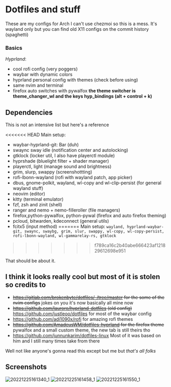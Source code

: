# Dotfiles and stuff
These are my configs for Arch
I can't use chezmoi so this is a mess.
It's wayland only but you can find old X11 configs on the commit history (spaghetti)

### Basics
*Hyprland*:
- cool rofi config (very poggers)
- waybar with dynamic colors
- hyprland personal config with themes (check before using)
- same nvim and terminal
- firefox auto switches with pywalfox
 **the theme switcher is theme_changer_wl and the keys hyp_bindings (alt + control + k)**
 
 ## Dependencies
 This is not an intensive list but here's a reference
 
<<<<<<< HEAD
 Main setup: 
 - waybar-hyprland-git: Bar (duh)
 - swaync sway idle (notification center and autolocking)
  - gtklock (locker util, I also have playerctl module)
 - hyprshade (bluelight filter + shader manager)
 - playerctl, light (manage sound and brightness)
 - grim, slurp, swappy (screenshottting)
 - rofi-lbonn-wayland (rofi with wayland patch, app picker)
 - dbus, gnome-polkit, wayland, wl-copy and wl-clip-persist (for general wayland stuff)
 - neovim (editor)
 - kitty (terminal emulator)
 - fzf, zsh and zinit (shell)
 - ranger and nemo + nemo-filleroller (file managers)
 - firefox,python-pywalfox, python-pywal (firefox and auto firefox theming)
 - pcloud, bitwarden, kdeconnect (general utils)
 - fcitx5 (input method) 
=======
 Main setup: `wayland, hyprland-waybar-git, swaync, swaybg, grim, slur, swappy, wl-copy, wl-copy-persist, rofi-lbonn-wayland, wl-gammarelay-rs, gtklock`
>>>>>>> f789ca16c2b40abe666423af121829612698e951
  
  That should be about it. 
## I think it looks really cool but most of it is stolen so credits to
- ~~https://gitlab.com/brokenbyte/dotfiles/-/tree/master for the some of the nvim configs~~ jokes on you it's now basically all mine now
- ~~https://github.com/lauroro/hyprland-dotfiles (old config)~~ https://github.com/justleoo/dotfiles for most of the waybar config
- https://github.com/adi1090x/rofi for amazing rofi themes
- ~~https://github.com/AmadeusWM/dotfiles-hyprland for the firefox theme~~ pywalfox and a small custom theme, the new tab is still theirs tho
- https://github.com/junnunkarim/dotfiles-linux Most of it was based on him and I still many times take from there

Well not like anyone's gonna read this except but me but *that's all folks*

## Screenshots

![20221225161340_1](https://user-images.githubusercontent.com/92183955/209475166-51f2e311-0074-4905-bd26-cfcc69f9fb68.png)
![20221225161458_1](https://user-images.githubusercontent.com/92183955/209475169-b6dbec13-2d18-491f-9dbb-a5b12513761e.png)
![20221225161550_1](https://user-images.githubusercontent.com/92183955/209475171-bcaf0dd5-d390-4d01-880a-e24b656da42c.png)
